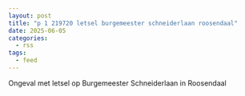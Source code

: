 ```yaml
---
layout: post
title: "p 1 219720 letsel burgemeester schneiderlaan roosendaal"
date: 2025-06-05
categories: 
  - rss
tags: 
  - feed
---
```


Ongeval met letsel op Burgemeester Schneiderlaan in Roosendaal
